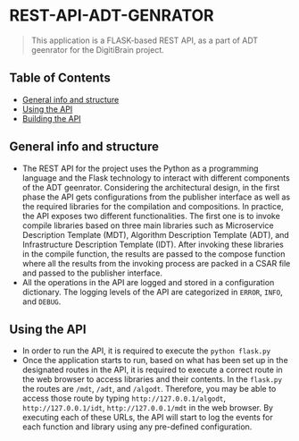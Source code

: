 # REST-API-ADT-GENRATOR
> This application is a FLASK-based REST API, as a part of ADT geenrator for the DigitiBrain project. 

## Table of Contents

* [General info and structure](#general-information)
* [Using the API](#using-api)
* [Building the API](#build-api)


## General info and structure
- The REST API for the project uses the Python as a programming language and the Flask technology to interact with different components of the ADT geenrator. Considering the architectural design, in the first phase the API gets configurations from the publisher interface as well as the required libraries for the compilation and compositions. In practice, the API exposes two different functionalities. The first one is to invoke compile libraries based on three main libraries such as Microservice Description Template (MDT), Algorithm Description Template (ADT), and Infrastructure Description Template (IDT). After invoking these libraries in the compile function, the results are passed to the compose function where all the results from the invoking process are packed in a CSAR file and passed to the publisher interface. 
- All the operations in the API are logged and stored in a configuration dictionary. The logging levels of the API are categorized in `ERROR`, `INFO`, and `DEBUG`.  

## Using the API
- In order to run the API, it is required to execute the `python flask.py`
- Once the application starts to run, based on what has been set up in the designated routes in the API, it is required to execute a correct route in the web browser to access libraries and their contents. In the `flask.py` the routes are `/mdt`, `/adt`, and `/algodt`. Therefore, you may be able to access those route by typing `http://127.0.0.1/algodt`, `http://127.0.0.1/idt`, `http://127.0.0.1/mdt` in the web browser. By executing each of these URLs, the API will start to log the events for each function and library using any pre-defined configuration.       




